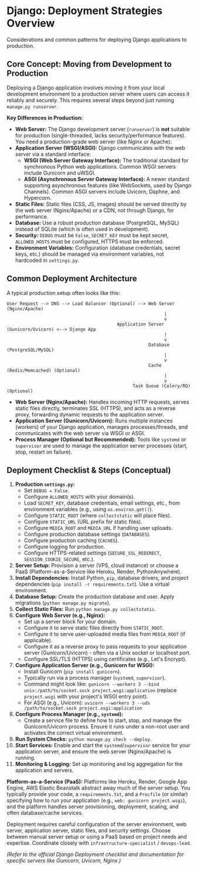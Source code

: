 # Django: Deployment Strategies Overview

Considerations and common patterns for deploying Django applications to production.

## Core Concept: Moving from Development to Production

Deploying a Django application involves moving it from your local development environment to a production server where users can access it reliably and securely. This requires several steps beyond just running `manage.py runserver`.

**Key Differences in Production:**

*   **Web Server:** The Django development server (`runserver`) is **not** suitable for production (single-threaded, lacks security/performance features). You need a production-grade web server (like Nginx or Apache).
*   **Application Server (WSGI/ASGI):** Django communicates with the web server via a standard interface:
    *   **WSGI (Web Server Gateway Interface):** The traditional standard for synchronous Python web applications. Common WSGI servers include Gunicorn and uWSGI.
    *   **ASGI (Asynchronous Server Gateway Interface):** A newer standard supporting asynchronous features (like WebSockets, used by Django Channels). Common ASGI servers include Uvicorn, Daphne, and Hypercorn.
*   **Static Files:** Static files (CSS, JS, images) should be served directly by the web server (Nginx/Apache) or a CDN, not through Django, for performance.
*   **Database:** Use a robust production database (PostgreSQL, MySQL) instead of SQLite (which is often used in development).
*   **Security:** `DEBUG` must be `False`, `SECRET_KEY` must be kept secret, `ALLOWED_HOSTS` must be configured, HTTPS must be enforced.
*   **Environment Variables:** Configuration (database credentials, secret keys, etc.) should be managed via environment variables, not hardcoded in `settings.py`.

## Common Deployment Architecture

A typical production setup often looks like this:

```
User Request --> DNS --> Load Balancer (Optional) --> Web Server (Nginx/Apache)
                                                            |
                                                            v
                                          Application Server (Gunicorn/Uvicorn) <--> Django App
                                                            |
                                                            v
                                                      Database (PostgreSQL/MySQL)
                                                            |
                                                            v
                                                      Cache (Redis/Memcached) (Optional)
                                                            |
                                                            v
                                                Task Queue (Celery/RQ) (Optional)
```

*   **Web Server (Nginx/Apache):** Handles incoming HTTP requests, serves static files directly, terminates SSL (HTTPS), and acts as a reverse proxy, forwarding dynamic requests to the application server.
*   **Application Server (Gunicorn/Uvicorn):** Runs multiple instances (workers) of your Django application, manages processes/threads, and communicates with the web server via WSGI or ASGI.
*   **Process Manager (Optional but Recommended):** Tools like `systemd` or `supervisor` are used to manage the application server processes (start, stop, restart on failure).

## Deployment Checklist & Steps (Conceptual)

1.  **Production `settings.py`:**
    *   Set `DEBUG = False`.
    *   Configure `ALLOWED_HOSTS` with your domain(s).
    *   Load `SECRET_KEY`, database credentials, email settings, etc., from environment variables (e.g., using `os.environ.get()`).
    *   Configure `STATIC_ROOT` (where `collectstatic` will place files).
    *   Configure `STATIC_URL` (URL prefix for static files).
    *   Configure `MEDIA_ROOT` and `MEDIA_URL` if handling user uploads.
    *   Configure production database settings (`DATABASES`).
    *   Configure production caching (`CACHES`).
    *   Configure logging for production.
    *   Configure HTTPS-related settings (`SECURE_SSL_REDIRECT`, `SESSION_COOKIE_SECURE`, etc.).
2.  **Server Setup:** Provision a server (VPS, cloud instance) or choose a PaaS (Platform-as-a-Service like Heroku, Render, PythonAnywhere).
3.  **Install Dependencies:** Install Python, `pip`, database drivers, and project dependencies (`pip install -r requirements.txt`). Use a virtual environment.
4.  **Database Setup:** Create the production database and user. Apply migrations (`python manage.py migrate`).
5.  **Collect Static Files:** Run `python manage.py collectstatic`.
6.  **Configure Web Server (e.g., Nginx):**
    *   Set up a server block for your domain.
    *   Configure it to serve static files directly from `STATIC_ROOT`.
    *   Configure it to serve user-uploaded media files from `MEDIA_ROOT` (if applicable).
    *   Configure it as a reverse proxy to pass requests to your application server (Gunicorn/Uvicorn) - often via a Unix socket or localhost port.
    *   Configure SSL/TLS (HTTPS) using certificates (e.g., Let's Encrypt).
7.  **Configure Application Server (e.g., Gunicorn for WSGI):**
    *   Install Gunicorn (`pip install gunicorn`).
    *   Typically run via a process manager (`systemd`, `supervisor`).
    *   Command might look like: `gunicorn --workers 3 --bind unix:/path/to/socket.sock project.wsgi:application` (replace `project.wsgi` with your project's WSGI entry point).
    *   For ASGI (e.g., Uvicorn): `uvicorn --workers 3 --uds /path/to/socket.sock project.asgi:application`
8.  **Configure Process Manager (e.g., `systemd`):**
    *   Create a service file to define how to start, stop, and manage the Gunicorn/Uvicorn process. Ensure it runs under a non-root user and activates the correct virtual environment.
9.  **Run System Checks:** `python manage.py check --deploy`.
10. **Start Services:** Enable and start the `systemd`/`supervisor` service for your application server, and ensure the web server (Nginx/Apache) is running.
11. **Monitoring & Logging:** Set up monitoring and log aggregation for the application and servers.

**Platform-as-a-Service (PaaS):** Platforms like Heroku, Render, Google App Engine, AWS Elastic Beanstalk abstract away much of the server setup. You typically provide your code, a `requirements.txt`, and a `Procfile` (or similar) specifying how to run your application (e.g., `web: gunicorn project.wsgi`), and the platform handles server provisioning, deployment, scaling, and often database/cache services.

Deployment requires careful configuration of the server environment, web server, application server, static files, and security settings. Choose between manual server setup or using a PaaS based on project needs and expertise. Coordinate closely with `infrastructure-specialist` / `devops-lead`.

*(Refer to the official Django Deployment checklist and documentation for specific servers like Gunicorn, Uvicorn, Nginx.)*